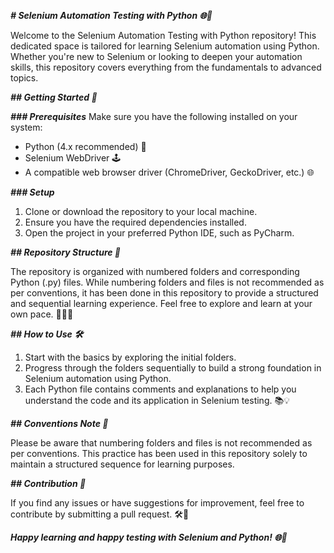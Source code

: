 _**# Selenium Automation Testing with Python 🌐🐍**_

Welcome to the Selenium Automation Testing with Python repository! This dedicated space is tailored for learning Selenium automation using Python. Whether you're new to Selenium or looking to deepen your automation skills, this repository covers everything from the fundamentals to advanced topics.

_**## Getting Started 🚀**_

_**### Prerequisites**_
Make sure you have the following installed on your system:
- Python (4.x recommended) 🐍
- Selenium WebDriver 🕹️
- A compatible web browser driver (ChromeDriver, GeckoDriver, etc.) 🌐

_**### Setup**_
1. Clone or download the repository to your local machine.
2. Ensure you have the required dependencies installed.
3. Open the project in your preferred Python IDE, such as PyCharm.

_**## Repository Structure 📂**_

The repository is organized with numbered folders and corresponding Python (.py) files. While numbering folders and files is not recommended as per conventions, it has been done in this repository to provide a structured and sequential learning experience. Feel free to explore and learn at your own pace. 🏃‍♂️💨

_**## How to Use 🛠️**_

1. Start with the basics by exploring the initial folders.
2. Progress through the folders sequentially to build a strong foundation in Selenium automation using Python.
3. Each Python file contains comments and explanations to help you understand the code and its application in Selenium testing. 📚💡

_**## Conventions Note 📌**_

Please be aware that numbering folders and files is not recommended as per conventions. This practice has been used in this repository solely to maintain a structured sequence for learning purposes.

_**## Contribution 🤝**_

If you find any issues or have suggestions for improvement, feel free to contribute by submitting a pull request. 🛠️🚀

_**Happy learning and happy testing with Selenium and Python! 🌐🐍**_
